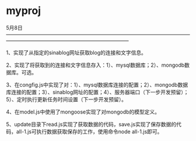 # myproj

5月8日————————————————————————————————————————————————————————————

1、实现了从指定的sinablog网址获取blog的连接和文字信息。

2、实现了将获取到的连接和文字信息存入：1）、mysql数据库；2）、mongodb数据库。可选。

3、在congfig.js中实现了对：1）、mysql数据库连接的配置；2）、mongodb数据库连接的配置；3）、sinablog网址的配置；4）、服务器端口（下一步开发预留）；5）、定时执行更新任务时间设置（下一步开发预留）。

4、在model.js中使用了mongoose实现了对mongodb的模型定义。

5、update目录下read.js实现了获取数据的代码，save.js实现了保存数据的代码，all-1.js可执行数据获取保存的工作，使用命令node all-1.js即可。
